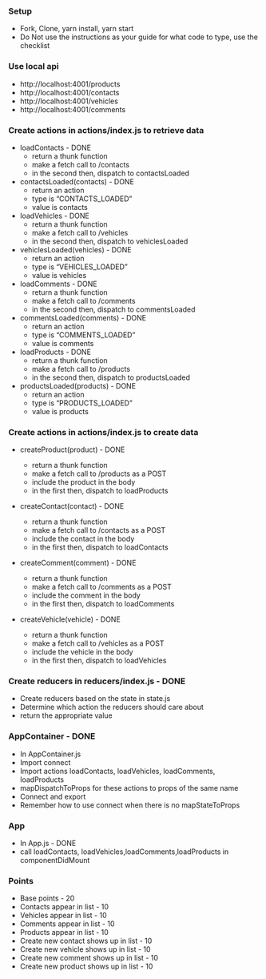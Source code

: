### Setup
* Fork, Clone, yarn install, yarn start
* Do Not use the instructions as your guide for what code to type, use the checklist

### Use local api
* http://localhost:4001/products
* http://localhost:4001/contacts
* http://localhost:4001/vehicles
* http://localhost:4001/comments


### Create actions in actions/index.js to retrieve data
* loadContacts - DONE
    * return a thunk function
    * make a fetch call to /contacts
    * in the second then, dispatch to contactsLoaded
* contactsLoaded(contacts) - DONE
    * return an action
    * type is “CONTACTS_LOADED”
    * value is contacts
* loadVehicles - DONE
    * return a thunk function
    * make a fetch call to /vehicles
    * in the second then, dispatch to vehiclesLoaded
* vehiclesLoaded(vehicles) - DONE
    * return an action
    * type is “VEHICLES_LOADED”
    * value is vehicles
* loadComments - DONE
    * return a thunk function
    * make a fetch call to /comments
    * in the second then, dispatch to commentsLoaded
* commentsLoaded(comments) - DONE
    * return an action
    * type is “COMMENTS_LOADED”
    * value is comments
* loadProducts - DONE
    * return a thunk function
    * make a fetch call to /products
    * in the second then, dispatch to productsLoaded
* productsLoaded(products) - DONE
    * return an action
    * type is “PRODUCTS_LOADED”
    * value is products

### Create actions in actions/index.js to create data
* createProduct(product) - DONE
   * return a thunk function
   * make a fetch call to /products as a POST
   * include the product in the body 
   * in the first then, dispatch to loadProducts

* createContact(contact) - DONE
   * return a thunk function
   * make a fetch call to /contacts as a POST
   * include the contact in the body 
   * in the first then, dispatch to loadContacts

* createComment(comment) - DONE
   * return a thunk function
   * make a fetch call to /comments as a POST
   * include the comment in the body 
   * in the first then, dispatch to loadComments

* createVehicle(vehicle) - DONE
   * return a thunk function
   * make a fetch call to /vehicles as a POST
   * include the vehicle in the body 
   * in the first then, dispatch to loadVehicles

### Create reducers in reducers/index.js - DONE
* Create reducers based on the state in state.js
* Determine which action the reducers should care about 
* return the appropriate value

### AppContainer - DONE
* In AppContainer.js
* Import connect
* Import actions loadContacts, loadVehicles, loadComments, loadProducts
* mapDispatchToProps for these actions to props of the same name
* Connect and export
* Remember how to use connect when there is no mapStateToProps

### App
* In App.js - DONE
* call loadContacts, loadVehicles,loadComments,loadProducts in componentDidMount

### Points
* Base points - 20
* Contacts appear in list - 10
* Vehicles appear in list - 10
* Comments appear in list - 10
* Products appear in list - 10
* Create new contact shows up in list - 10
* Create new vehicle shows up in list - 10
* Create new comment shows up in list - 10
* Create new product shows up in list - 10



